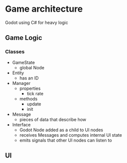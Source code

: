 # Game architecture
Godot using C# for heavy logic

## Game Logic


### Classes
- GameState
  - global Node
- Entity
  - has an ID
- Manager
  - properties
    - tick rate
  - methods
    - update
    - init
- Message
  - pieces of data that describe how
- Interface
  - Godot Node added as a child to UI nodes
  - receives Messages and computes internal UI state
  - emits signals that other UI nodes can listen to

## UI